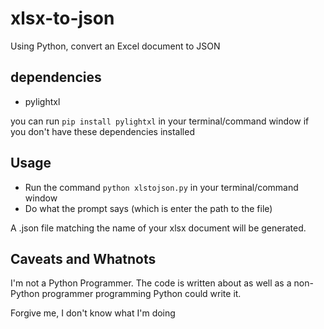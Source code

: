 # xlsx-to-json
Using Python, convert an Excel document to JSON


## dependencies
* pylightxl

you can run `pip install pylightxl` in your terminal/command window if you don't have these dependencies installed

## Usage

* Run the command `python xlstojson.py` in your terminal/command window
* Do what the prompt says (which is enter the path to the file)

A .json file matching the name of your xlsx document will be generated.


## Caveats and Whatnots
I'm not a Python Programmer. The code is written about as well as a non-Python programmer programming Python could write it.

Forgive me, I don't know what I'm doing


